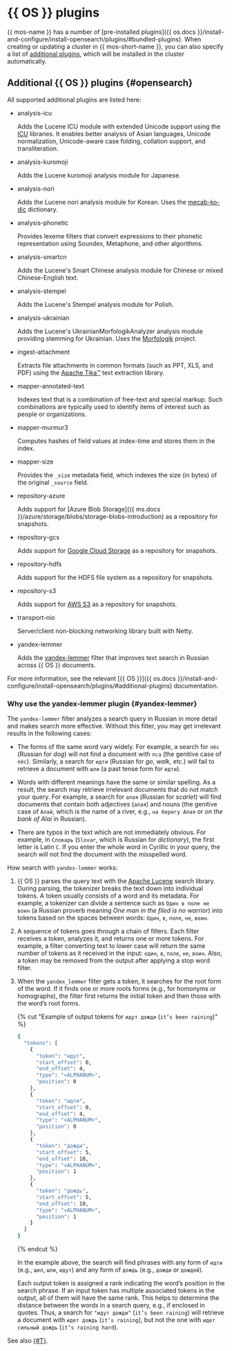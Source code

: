 # {{ OS }} plugins

{{ mos-name }} has a number of [pre-installed plugins]({{ os.docs }}/install-and-configure/install-opensearch/plugins/#bundled-plugins). When creating or updating a cluster in {{ mos-short-name }}, you can also specify a list of [additional plugins](#opensearch), which will be installed in the cluster automatically.

## Additional {{ OS }} plugins {#opensearch}

All supported additional plugins are listed here:

* analysis-icu

    Adds the Lucene ICU module with extended Unicode support using the [ICU](https://icu.unicode.org/) libraries. It enables better analysis of Asian languages, Unicode normalization, Unicode-aware case folding, collation support, and transliteration.

* analysis-kuromoji

    Adds the Lucene kuromoji analysis module for Japanese.

* analysis-nori

    Adds the Lucene nori analysis module for Korean. Uses the [mecab-ko-dic](https://bitbucket.org/eunjeon/mecab-ko-dic/src/master/) dictionary.

* analysis-phonetic

    Provides lexeme filters that convert expressions to their phonetic representation using Soundex, Metaphone, and other algorithms.

* analysis-smartcn

    Adds the Lucene's Smart Chinese analysis module for Chinese or mixed Chinese-English text.

* analysis-stempel

    Adds the Lucene's Stempel analysis module for Polish.

* analysis-ukrainian

    Adds the Lucene's UkrainianMorfologikAnalyzer analysis module providing stemming for Ukrainian. Uses the [Morfologik](https://github.com/morfologik/morfologik-stemming) project.

* ingest-attachment

    Extracts file attachments in common formats (such as PPT, XLS, and PDF) using the [Apache Tika™](https://tika.apache.org/) text extraction library.

* mapper-annotated-text

    Indexes text that is a combination of free-text and special markup. Such combinations are typically used to identify items of interest such as people or organizations.

* mapper-murmur3

    Computes hashes of field values at index-time and stores them in the index.

* mapper-size

    Provides the `_size` metadata field, which indexes the size (in bytes) of the original `_source` field.

* repository-azure

    Adds support for [Azure Blob Storage]({{ ms.docs }}/azure/storage/blobs/storage-blobs-introduction) as a repository for snapshots.

* repository-gcs

    Adds support for [Google Cloud Storage](https://cloud.google.com/storage/) as a repository for snapshots.

* repository-hdfs

    Adds support for the HDFS file system as a repository for snapshots.

* repository-s3

    Adds support for [AWS S3](https://aws.amazon.com/s3/) as a repository for snapshots.

* transport-nio

    Server/client non-blocking networking library built with Netty.

* yandex-lemmer

    Adds the [yandex-lemmer](#yandex-lemmer) filter that improves text search in Russian across {{ OS }} documents.

For more information, see the relevant [{{ OS }}]({{ os.docs }}/install-and-configure/install-opensearch/plugins/#additional-plugins) documentation.

### Why use the yandex-lemmer plugin {#yandex-lemmer}

The `yandex-lemmer` filter analyzes a search query in Russian in more detail and makes search more effective. Without this filter, you may get irrelevant results in the following cases:

* The forms of the same word vary widely. For example, a search for `пёс` (Russian for _dog_) will not find a document with `пса` (the genitive case of `пёс`). Similarly, a search for `идти` (Russian for _go_, _walk_, etc.) will fail to retrieve a document with `шли` (a past tense form for `идти`).

* Words with different meanings have the same or similar spelling. As a result, the search may retrieve irrelevant documents that do not match your query. For example, a search for `алая` (Russian for _scarlet_) will find documents that contain both adjectives (`алая`) and nouns (the genitive case of `Алай`, which is the name of a river, e.g., `на берегу Алая` or _on the bank of Alai_ in Russian).

* There are typos in the text which are not immediately obvious. For example, in `Cловарь` (`Slovar`, which is Russian for _dictionary_), the first letter is Latin `C`. If you enter the whole word in Cyrillic in your query, the search will not find the document with the misspelled word.

How search with `yandex-lemmer` works:

1. {{ OS }} parses the query text with the [Apache Lucene](https://lucene.apache.org) search library. During parsing, the tokenizer breaks the text down into individual tokens. A token usually consists of a word and its metadata. For example, a tokenizer can divide a sentence such as `Один в поле не воин` (a Russian proverb meaning _One man in the filed is no warrior_) into tokens based on the spaces between words: `Один`, `в`, `поле`, `не`, `воин`.

1. A sequence of tokens goes through a chain of filters. Each filter receives a token, analyzes it, and returns one or more tokens. For example, a filter converting text to lower case will return the same number of tokens as it received in the input: `один`, `в`, `поле`, `не`, `воин`. Also, a token may be removed from the output after applying a stop word filter.

1. When the `yandex_lemmer` filter gets a token, it searches for the root form of the word. If it finds one or more roots forms (e.g., for homonyms or homographs), the filter first returns the initial token and then those with the word’s root forms.

    {% cut "Example of output tokens for `идут дожди` (`it’s been raining`)" %}

    ```bash
    {
      "tokens": [
        {
          "token": "идут",
          "start_offset": 0,
          "end_offset": 4,
          "type": "<ALPHANUM>",
          "position": 0
        },
        {
          "token": "идти",
          "start_offset": 0,
          "end_offset": 4,
          "type": "<ALPHANUM>",
          "position": 0
        },
        {
          "token": "дожди",
          "start_offset": 5,
          "end_offset": 10,
          "type": "<ALPHANUM>",
          "position": 1
        },
        {
          "token": "дождь",
          "start_offset": 5,
          "end_offset": 10,
          "type": "<ALPHANUM>",
          "position": 1
        }
      ]
    }
    ```

    {% endcut %}

    In the example above, the search will find phrases with any form of `идти` (e.g., `шел`, `шли`, `идут`) and any form of `дождь` (e.g., `дожди` or `дождей`).

    Each output token is assigned a rank indicating the word’s position in the search phrase. If an input token has multiple associated tokens in the output, all of them will have the same rank. This helps to determine the distance between the words in a search query, e.g., if enclosed in quotes. Thus, a search for `"идут дожди"` (`it’s been raining`) will retrieve a document with `идет дождь` (`it’s raining`), but not the one with `идет сильный дождь` (`it’s raining hard`).

See also [{#T}](../tutorials/opensearch-yandex-lemmer.md).
